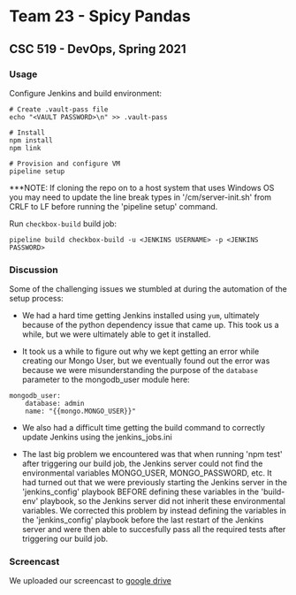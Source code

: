 # Team 23 - Spicy Pandas

## CSC 519 - DevOps, Spring 2021

### Usage

Configure Jenkins and build environment:

```shell
# Create .vault-pass file
echo "<VAULT PASSWORD>\n" >> .vault-pass

# Install
npm install
npm link

# Provision and configure VM
pipeline setup
```

***NOTE: If cloning the repo on to a host system that uses Windows OS you may need to update the line break types in '/cm/server-init.sh' from CRLF to LF before running the 'pipeline setup' command.

Run `checkbox-build` build job:

```shell
pipeline build checkbox-build -u <JENKINS USERNAME> -p <JENKINS PASSWORD>
```

### Discussion

Some of the challenging issues we stumbled at during the automation of the setup process:

- We had a hard time getting Jenkins installed using `yum`, ultimately because of the python dependency issue that came up. This took us a while, but we were ultimately able to get it installed.

- It took us a while to figure out why we kept getting an error while creating our Mongo User, but we eventually found out the error was because we were misunderstanding the purpose of the `database` parameter to the mongodb_user module here:

```
mongodb_user:
    database: admin
    name: "{{mongo.MONGO_USER}}"
```

- We also had a difficult time getting the build command to correctly update Jenkins using the jenkins_jobs.ini

- The last big problem we encountered was that when running 'npm test' after triggering our build job, the Jenkins server could not find the environmental variables MONGO_USER, MONGO_PASSWORD, etc. It had turned out that we were previously starting the Jenkins server in the 'jenkins_config' playbook BEFORE defining these variables in the 'build-env' playbook, so the Jenkins server did not inherit these environmental variables. We corrected this problem by instead defining the variables in the 'jenkins_config' playbook before the last restart of the Jenkins server and were then able to succesfully pass all the required tests after triggering our build job. 

### Screencast

We uploaded our screencast to [google drive]()

